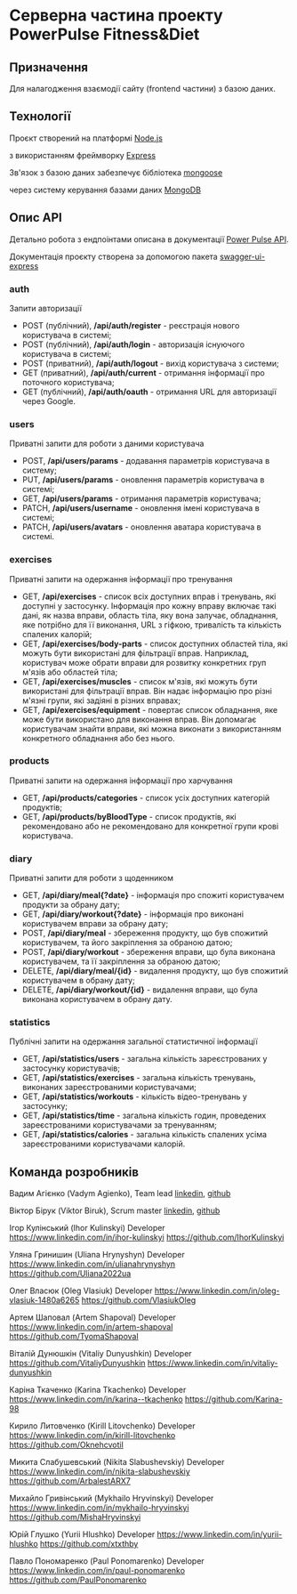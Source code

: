 # Серверна частина проекту PowerPulse Fitness&Diet

## Призначення

Для налагодження взаємодії сайту (frontend частини) з базою даних.

## Технології

Проєкт створений на платформі [Node.js](https://nodejs.org/en/docs/)

з використанням фреймворку [Express](https://devdocs.io/express/)

Зв'язок з базою даних забезпечує бібліотека [mongoose](https://mongoosejs.com/docs/documents.html)

через систему керування базами даних [MongoDB](https://www.mongodb.com/docs/)

## Опис API

Детально робота з ендпоінтами описана в документації [Power Pulse API](https://power-pulse.onrender.com/api/api-docs/#/).

Документація проєкту створена за допомогою пакета [swagger-ui-express](https://www.npmjs.com/package/swagger-ui-express)

### auth

Запити авторизації

- POST (публічний), **/api/auth/register** - реєстрація нового користувача в системі;
- POST (публічний), **/api/auth/login** - авторизація існуючого користувача в системі;
- POST (приватний), **/api/auth/logout** - вихід користувача з системи;
- GET (приватний), **/api/auth/current** - отримання інформації про поточного користувача;
- GET (публічний), **/api/auth/oauth** - отримання URL для авторизації через Google.

### users

Приватні запити для роботи з даними користувача

- POST, **/api/users/params** - додавання параметрів користувача в систему;
- PUT, **/api/users/params** - оновлення параметрів користувача в системі;
- GET, **/api/users/params** - отримання параметрів користувача;
- PATCH, **/api/users/username** - оновлення імені користувача в системі;
- PATCH, **/api/users/avatars** - оновлення аватара користувача в системі.

### exercises

Приватні запити на одержання інформації про тренування

- GET, **/api/exercises** - список всіх доступних вправ і тренувань, які доступні у застосунку. Інформація про кожну вправу включає такі дані, як назва вправи, область тіла, яку вона залучає, обладнання, яке потрібно для її виконання, URL з гіфкою, тривалість та кількість спалених калорій;
- GET, **/api/exercises/body-parts** - список доступних областей тіла, які можуть бути використані для фільтрації вправ. Наприклад, користувач може обрати вправи для розвитку конкретних груп м'язів або областей тіла;
- GET, **/api/exercises/muscles** - список м'язів, які можуть бути використані для фільтрації вправ. Він надає інформацію про різні м'язні групи, які задіяні в різних вправах;
- GET, **/api/exercises/equipment** - повертає список обладнання, яке може бути використано для виконання вправ. Він допомагає користувачам знайти вправи, які можна виконати з використанням конкретного обладнання або без нього.

### products

Приватні запити на одержання інформації про харчування

- GET, **/api/products/categories** - список усіх доступних категорій продуктів;
- GET, **/api/products/byBloodType** - список продуктів, які рекомендовано або не рекомендовано для конкретної групи крові користувача.

### diary

Приватні запити для роботи з щоденником

- GET, **/api/diary/meal{?date}** - інформація про спожиті користувачем продукти за обрану дату;
- GET, **/api/diary/workout{?date}** - інформація про виконані користувачем вправи за обрану дату;
- POST, **/api/diary/meal** - збереження продукту, що був спожитий користувачем, та його закріплення за обраною датою;
- POST, **/api/diary/workout** - збереження вправи, що була виконана користувачем, та її закріплення за обраною датою;
- DELETE, **/api/diary/meal/{id}** - видалення продукту, що був спожитий користувачем в обрану дату;
- DELETE, **/api/diary/workout/{id}** - видалення вправи, що була виконана користувачем в обрану дату.

### statistics

Публічні запити на одержання загальної статистичної інформації

- GET, **/api/statistics/users** - загальна кількість зареєстрованих у застосунку користувачів;
- GET, **/api/statistics/exercises** - загальна кількість тренувань, виконаних зареєстрованими користувачами;
- GET, **/api/statistics/workouts** - кількість відео-тренувань у застосунку;
- GET, **/api/statistics/time** - загальна кількість годин, проведених зареєстрованими користувачами за тренуванням;
- GET, **/api/statistics/calories** - загальна кількість спалених усіма зареєстрованими користувачами калорій.

## Команда розробників

Вадим Агієнко (Vadym Agienko), Team lead [linkedin](https://www.linkedin.com/in/vadym-agienko), [github](https://github.com/made-by-curiosity)

Віктор Бірук (Viktor Biruk), Scrum master [linkedin](https://www.linkedin.com/in/viktor-biruk), [github](https://github.com/vikttur)

Ігор Кулінський (Ihor Kulinskyi)
Developer
https://www.linkedin.com/in/ihor-kulinskyi
https://github.com/IhorKulinskyi

Уляна Гринишин (Uliana Hrynyshyn)
Developer
https://www.linkedin.com/in/ulianahrynyshyn
https://github.com/Uliana2022ua

Олег Власюк (Oleg Vlasiuk)
Developer
https://www.linkedin.com/in/oleg-vlasiuk-1480a6265
https://github.com/VlasiukOleg

Артем Шаповал (Artem Shapoval)
Developer
https://www.linkedin.com/in/artem-shapoval
https://github.com/TyomaShapoval

Віталій Дунюшкін (Vitaliy Dunyushkin)
Developer
https://github.com/VitaliyDunyushkin
https://www.linkedin.com/in/vitaliy-dunyushkin

Каріна Ткаченко (Karina Tkachenko)
Developer
https://www.linkedin.com/in/karina--tkachenko
https://github.com/Karina-98

Кирило Литовченко (Kirill Litovchenko)
Developer
https://www.linkedin.com/in/kirill-litovchenko
https://github.com/Oknehcvotil

Микита Слабушевський (Nikita Slabushevskiy)
Developer
https://www.linkedin.com/in/nikita-slabushevskiy
https://github.com/ArbalestARX7

Михайло Гривінський (Mykhailo Hryvinskyi)
Developer
https://www.linkedin.com/in/mykhailo-hryvinskyi
https://github.com/MishaHryvinskyi

Юрій Глушко (Yurii Hlushko)
Developer
https://www.linkedin.com/in/yurii-hlushko
https://github.com/xtxthby

Павло Пономаренко (Paul Ponomarenko)
Developer
https://www.linkedin.com/in/paul-ponomarenko
https://github.com/PaulPonomarenko
